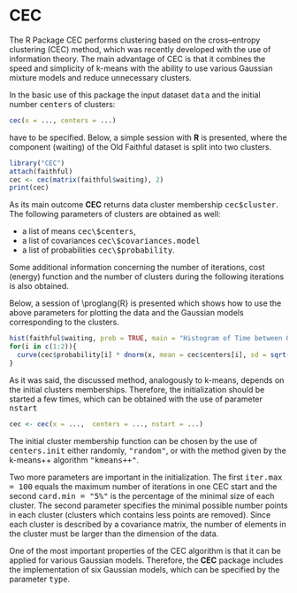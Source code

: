CEC
===

The R Package CEC performs clustering based on the cross–entropy clustering (CEC) method, which was recently developed with the use of information theory. The main advantage of CEC is that it combines the speed and simplicity of k-means with the ability to use various Gaussian mixture models and reduce unnecessary clusters.

In the basic use of this package the input dataset <tt>data</tt> and the initial number <tt>centers</tt> of clusters: <br />

```R
cec(x = ..., centers = ...)
```
have to be specified. Below, a simple session with <b>R</b> is presented, where the component
(waiting) of the Old Faithful dataset is split into two clusters.

```R
library("CEC")
attach(faithful)
cec <- cec(matrix(faithful$waiting), 2)
print(cec)
```

As its main outcome <b>CEC</b> returns data cluster membership <tt>cec\$cluster</tt>. The following parameters of 
clusters are obtained as well:
<ul>
<li> a list of means <tt>cec\$centers</tt>, </li>
<li> a list of covariances <tt>cec\$covariances.model</tt> </li>
<li> a list of probabilities <tt>cec\$probability</tt>. </li>
</ul>

Some additional information concerning the number of iterations, cost (energy) function and the number of clusters during the following iterations is also obtained.

Below, a session of \proglang{R} is presented which shows how to use the above parameters for plotting the data and the Gaussian models corresponding to the clusters.

```R
hist(faithful$waiting, prob = TRUE, main = "Histogram of Time between Old Faithful eruptions", xlab = "Minutes", ylim = c(0, 0.05));
for(i in c(1:2)){
  curve(cec$probability[i] * dnorm(x, mean = cec$centers[i], sd = sqrt(cec$covariances[[i]][1])), add = T, col = i + 1)  
}
```

As it was said, the discussed method, analogously to k-means, depends on the initial clusters memberships. Therefore, the initialization should be started a few times, which can be obtained with the use of parameter <tt>nstart</tt> 
```R
cec <- cec(x = ...,  centers = ..., nstart = ...)
```
The initial cluster membership function can be chosen by the use of <tt>centers.init</tt> either randomly, <tt>"random"</tt>, or with the method given by the k-means++ algorithm <tt>"kmeans++"</tt>. 

Two more parameters are important in the initialization. The first <tt>iter.max = 100</tt> equals the maximum number of iterations in one CEC start and the second  <tt>card.min = "5\%"</tt> is the percentage of the minimal size of each cluster. The second parameter specifies the minimal possible number points in each cluster (clusters which contains less points are removed). Since each cluster is described by a covariance matrix, the number of elements in the cluster must be larger than the dimension of the data.

One of the most important properties of the CEC algorithm is that it can be applied for various Gaussian models. Therefore, the <b>CEC</b> package includes the implementation of six Gaussian models, which can be specified by the parameter <tt>type</tt>.
